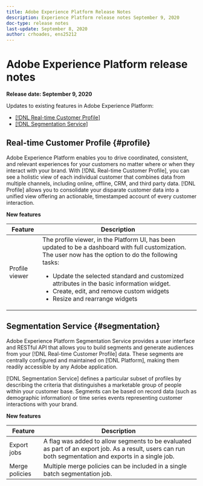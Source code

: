 ```yaml
---
title: Adobe Experience Platform Release Notes
description: Experience Platform release notes September 9, 2020
doc-type: release notes
last-update: September 8, 2020
author: crhoades, ens25212
---
```


# Adobe Experience Platform release notes 

**Release date: September 9, 2020**

Updates to existing features in Adobe Experience Platform:

- [[!DNL Real-time Customer Profile]](#profile)
- [[!DNL Segmentation Service]](#segmentation)

## Real-time Customer Profile {#profile}

Adobe Experience Platform enables you to drive coordinated, consistent, and relevant experiences for your customers no matter where or when they interact with your brand. With [!DNL Real-time Customer Profile], you can see a holistic view of each individual customer that combines data from multiple channels, including online, offline, CRM, and third party data. [!DNL Profile] allows you to consolidate your disparate customer data into a unified view offering an actionable, timestamped account of every customer interaction.

**New features**

| Feature | Description |
| ------- | ----------- |
| Profile viewer | The profile viewer, in the Platform UI, has been updated to be a dashboard with full customization. The user now has the option to do the following tasks: <ul><li>Update the selected standard and customized attributes in the basic information widget.</li><li>Create, edit, and remove custom widgets</li><li>Resize and rearrange widgets</li></ul>|

## Segmentation Service {#segmentation}

Adobe Experience Platform Segmentation Service provides a user interface and RESTful API that allows you to build segments and generate audiences from your [!DNL Real-time Customer Profile] data. These segments are centrally configured and maintained on [!DNL Platform], making them readily accessible by any Adobe application.

[!DNL Segmentation Service] defines a particular subset of profiles by describing the criteria that distinguishes a marketable group of people within your customer base. Segments can be based on record data (such as demographic information) or time series events representing customer interactions with your brand.

**New features**

| Feature | Description |
| ------- | ----------- |
| Export jobs | A flag was added to allow segments to be evaluated as part of an export job. As a result, users can run both segmentation and exports in a single job. |
| Merge policies | Multiple merge policies can be included in a single batch segmentation job. |